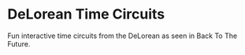 # DeLorean Time Circuits

Fun interactive time circuits from the DeLorean as seen in Back To The Future. 
